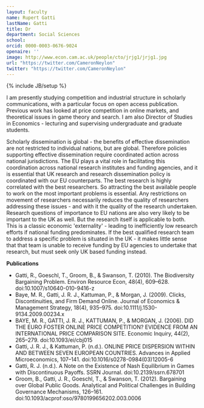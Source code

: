 ```yaml
---
layout: faculty
name: Rupert Gatti
lastName: Gatti
title: Dr
department: Social Sciences
school: 
orcid: 0000-0003-0676-9024
openaire: ''
image: http://www.econ.cam.ac.uk/people/cto/jrjg1/jrjg1.jpg
url: "https://twitter.com/CameronNeylon"
twitter: "https://twitter.com/CameronNeylon"
---
```

{% include JB/setup %}

I am presently studying competition and industrial structure in scholarly communications, with a particular focus on open access publication. Previous work has looked at price competition in online markets, and theoretical issues in game theory and search. I am also Director of Studies in Economics - lecturing and supervising undergraduate and graduate students.

Scholarly dissemination is global - the benefits of effective dissemination are not restricted to individual nations, but are global. Therefore policies supporting effective dissemination require coordinated action across national jurisdictions. The EU plays a vital role in facilitating this coordination across national research institutes and funding agencies, and it is essential that UK research and research dissemination policy is coordinated with our EU counterparts.
The best research is highly correlated with the best researchers. So attracting the best available people to work on the most important problems is essential. Any restrictions on movement of researchers necessarily reduces the quality of researchers addressing these issues - and with it the quality of the research undertaken.
Research questions of importance to EU nations are also very likely to be important to the UK as well. But the research itself is applicable to both. This is a classic economic 'externality' - leading to inefficiently low research efforts if national funding predominates. If the best qualified research team to address a specific problem is situated in the UK - it makes little sense that that team is unable to receive funding by EU agencies to undertake that research, but must seek only UK based funding instead. 

**Publications**

* Gatti, R., Goeschl, T., Groom, B., & Swanson, T. (2010). The Biodiversity Bargaining Problem. Environ Resource Econ, 48(4), 609–628. doi:10.1007/s10640-010-9416-z
* Baye, M. R., Gatti, J. R. J., Kattuman, P., & Morgan, J. (2009). Clicks, Discontinuities, and Firm Demand Online. Journal of Economics & Management Strategy, 18(4), 935–975. doi:10.1111/j.1530-9134.2009.00234.x
* BAYE, M. R., GATTI, J. R. J., KATTUMAN, P., & MORGAN, J. (2006). DID THE EURO FOSTER ONLINE PRICE COMPETITION? EVIDENCE FROM AN INTERNATIONAL PRICE COMPARISON SITE. Economic Inquiry, 44(2), 265–279. doi:10.1093/ei/cbj015
* Gatti, J. R. J., & Kattuman, P. (n.d.). ONLINE PRICE DISPERSION WITHIN AND BETWEEN SEVEN EUROPEAN COUNTRIES. Advances in Applied Microeconomics, 107–141. doi:10.1016/s0278-0984(03)12005-6
* Gatti, R. J. (n.d.). A Note on the Existence of Nash Equilibrium in Games with Discontinuous Payoffs. SSRN Journal. doi:10.2139/ssrn.678701
* Groom, B., Gatti, J. R., Goeschl, T., & Swanson, T. (2012). Bargaining over Global Public Goods. Analytical and Political Challenges in Building Governance Mechanisms, 126–161. doi:10.1093/acprof:oso/9780199656202.003.0006


